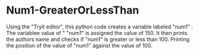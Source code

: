 # Num1-GreaterOrLessThan
Using the "Tryit editor", this python code creates a variable labeled "num1" . The variablee value of " "num1" is assigned the value of 150.  It then prints the authors name and checks if "num1" is greater or less than 100. Printing the position of the value of "num1" against the value of 100.

